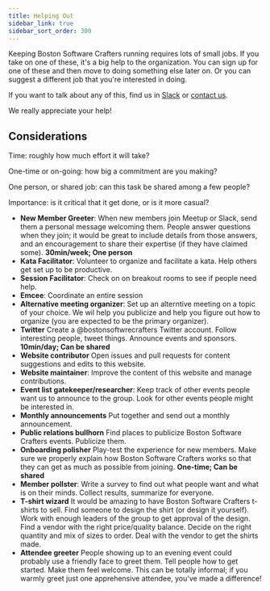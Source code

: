 ```yaml
---
title: Helping Out
sidebar_link: true
sidebar_sort_order: 300
---
```


Keeping Boston Software Crafters running requires lots of small jobs. If you take on one of these, it's a big help to the organization. You can sign up for one of these and then move to doing something else later on. Or you can suggest a different job that you're interested in doing.

If you want to talk about any of this, find us in [Slack](slack.md) or [contact us](contact.md).

We really appreciate your help!

## Considerations

Time: roughly how much effort it will take?

One-time or on-going: how big a commitment are you making?

One person, or shared job: can this task be shared among a few people?

Importance: is it critical that it get done, or is it more casual?



<!-- - **Discussion moderator**Be aware of discussions happening on Slack and Meetup. Answer questions, suggest proper usage, report inappropriate usage. Make people feel like someone official is paying attention.

-->
- **New Member Greeter**: When new members join Meetup or Slack, send them a personal message welcoming them. People answer questions when they join; it would be great to include details from those answers, and an encouragement to share their expertise (if they have claimed some).  **30min/week; One person**
- **Kata Facilitator**: Volunteer to organize and facilitate a kata.  Help others get set up to be productive.
- **Session Facilitator**: Check on on breakout rooms to see if people need help.
- **Emcee**: Coordinate an entire session
- **Alternative meeting organizer**: Set up an alterntive meeting on a topic of your choice.  We wil help you publicize and help you figure out how to organize (you are expected to be the primary organizer).
- **Twitter** Create a @bostonsoftwrecrafters Twitter account. Follow interesting people, tweet things. Announce events and sponsors.  **10min/day; Can be shared**
- **Website contributor**  Open issues and pull requests for content suggestions and edits to this website.
- **Website maintainer**: Improve the content of this website and manage contributions.
- **Event list gatekeeper/researcher**: Keep track of other events people want us to announce to the group.  Look for other events people might be interested in.
- **Monthly announcements** Put together and send out a monthly announcement.
- **Public relations bullhorn**  Find places to publicize Boston Software Crafters events. Publicize them.
- **Onboarding polisher**  Play-test the experience for new members. Make sure we properly explain how Boston Software Crafters works so that they can get as much as possible from joining.  **One-time; Can be shared**
- **Member pollster**: Write a survey to find out what people want and what is on their minds. Collect results, summarize for everyone.
- **T-shirt wizard** It would be amazing to have Boston Software Crafters t-shirts to sell. Find someone to design the shirt (or design it yourself). Work with enough leaders of the group to get approval of the design. Find a vendor with the right price/quality balance. Decide on the right quantity and mix of sizes to order. Deal with the vendor to get the shirts made.
- **Attendee greeter**  People showing up to an evening event could probably use a friendly face to greet them. Tell people how to get started. Make them feel welcome. This can be totally informal; if you warmly greet just one apprehensive attendee, you've made a difference!
